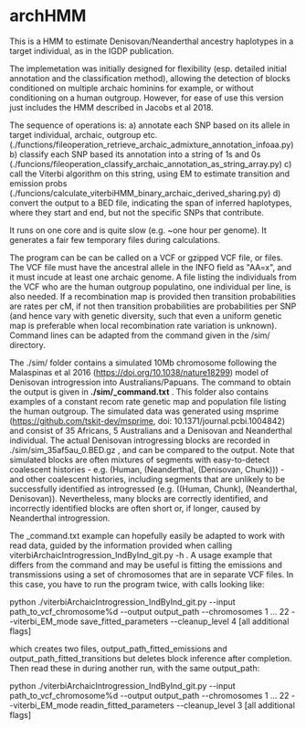 # archHMM
This is a HMM to estimate Denisovan/Neanderthal ancestry haplotypes in a target individual, as in the IGDP publication.

The implemetation was initially designed for flexibility (esp. detailed initial annotation and the classification method), allowing the detection of blocks conditioned on multiple archaic hominins for example, or without conditioning on a human outgroup. However, for ease of use this version just includes the HMM described in Jacobs et al 2018.

The sequence of operations is:
a) annotate each SNP based on its allele in target individual, archaic, outgroup etc. (./functions/fileoperation_retrieve_archaic_admixture_annotation_infoaa.py)
b) classify each SNP based its annotation into a string of 1s and 0s (./funcions/fileoperation_classify_archaic_annotation_as_string_array.py)
c) call the Viterbi algorithm on this string, using EM to estimate transition and emission probs (./funcions/calculate_viterbiHMM_binary_archaic_derived_sharing.py)
d) convert the output to a BED file, indicating the span of inferred haplotypes, where they start and end, but not the specific SNPs that contribute.

It runs on one core and is quite slow (e.g. ~one hour per genome). It generates a fair few temporary files during calculations.

The program can be can be called on a VCF or gzipped VCF file, or files. The VCF file must have the ancestral allele in the INFO field as "AA=x", and it must incude at least one archaic genome. A file listing the individuals from the VCF who are the human outgroup populatino, one individual per line, is also needed. If a recombination map is provided then transition probabilities are rates per cM, if not then transition probabilities are probabilities per SNP (and hence vary with genetic diversity, such that even a uniform genetic map is preferable when local recombination rate variation is unknown). Command lines can be adapted from the command given in the /sim/ directory.

The ./sim/ folder contains a simulated 10Mb chromosome following the Malaspinas et al 2016 (https://doi.org/10.1038/nature18299) model of Denisovan introgression into Australians/Papuans. The command to obtain the output is given in **./sim/\_command.txt** . This folder also contains examples of a constant recom rate genetic map and population file listing the human outgroup. The simulated data was generated using msprime (https://github.com/tskit-dev/msprime, doi: 10.1371/journal.pcbi.1004842) and consist of 35 Africans, 5 Australians and a Denisovan and Neanderthal individual. The actual Denisovan introgressing blocks are recorded in ./sim/sim_35af5au_0.BED.gz , and can be compared to the output. Note that simulated blocks are often mixtures of segments with easy-to-detect coalescent histories - e.g. (Human, (Neanderthal, (Denisovan, Chunk))) - and other coalescent histories, including segments that are unlikely to be successfully identified as introgressed (e.g. ((Human, Chunk), (Neanderthal, Denisovan)). Nevertheless, many blocks are correctly identified, and incorrectly identified blocks are often short or, if longer, caused by Neanderthal introgression.

The \_command.txt example can hopefully easily be adapted to work with read data, guided by the information provided when calling viterbiArchaicIntrogression_IndByInd_git.py -h . A usage example that differs from the command and may be useful is fitting the emissions and transmissions using a set of chromosomes that are in separate VCF files. In this case, you have to run the program twice, with calls looking like:

python ./viterbiArchaicIntrogression_IndByInd_git.py --input path_to_vcf_chromosome%d --output output_path --chromosomes 1 ... 22 --viterbi_EM_mode save_fitted_parameters --cleanup_level 4 \[all additional flags]

which creates two files, output_path_fitted_emissions and output_path_fitted_transitions but deletes block inference after completion. Then read these in during another run, with the same output_path:

python ./viterbiArchaicIntrogression_IndByInd_git.py --input path_to_vcf_chromosome%d --output output_path --chromosomes 1 ... 22 --viterbi_EM_mode readin_fitted_parameters --cleanup_level 3 \[all additional flags]

